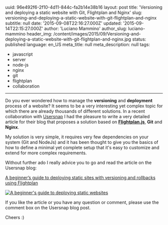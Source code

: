 uuid:             96e492f6-2f10-4d11-844c-fa2b14e38b16
layout:           post
title:            'Versioning and deploying a static website with Git, Flightplan and Nginx'
slug:             versioning-and-deploying-a-static-website-with-git-flightplan-and-nginx
subtitle:         null
date:             '2015-09-08T22:16:27.000Z'
updated:          '2015-09-14T22:15:27.000Z'
author:           'Luciano Mammino'
author_slug:      luciano-mammino
header_img:       /content/images/2015/09/Versioning-and-deploying-a-static-website-with-git-flightplan-and-nginx.jpg
status:           published
language:         en_US
meta_title:       null
meta_description: null
tags:
  - javascript
  - server
  - node-js
  - nginx
  - git
  - flightplan
  - collaboration

---

Do you ever wondered how to manage the **versioning** and **deployment** process of a website? It seems to be a very interesting yet complex topic for which there are already thousands of different solutions.
In a recent collaboration with [Usersnap](http://usersnap.com/) I had the pleasure to write a very detailed article for their blog that proposes a solution based on **[Flightplan.js](https://github.com/pstadler/flightplan)**, **Git** and **Nginx**.

My solution is very simple, it requires very few dependencies on your system (Git and NodeJs) and it has been thought to give you the basics of how to define a minimal yet complete setup that it's easy to customize and extend for more complex requirements.

Without further ado I really advice you to go and read the article on the Usersnap blog: 

[A beginner’s guide to deploying static sites with versioning and rollbacks using Flightplan](http://usersnap.com/blog/deploying-static-websites-flightplan/)

[![A beginner's guide to deploying static websites](/content/images/2015/09/a-beginner-s-guide-to-deploying-static-websites-1.jpg)](http://usersnap.com/blog/deploying-static-websites-flightplan/)

If you like the article or you have any question or comment, please use the comment box on the Usersnap blog post.

Cheers :)
